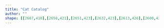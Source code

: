 ```yaml
---
title: "Cat Catalog"
author: ""
shape: [[2687,418],[2658,421],[2651,423],[2632,423],[2613,426],[2600,426],[2573,430],[2564,433],[2526,434],[2513,435],[2507,437],[2479,438],[2474,441],[2471,449],[2472,467],[2470,476],[2466,481],[2460,483],[2457,486],[2456,495],[2458,584],[2460,609],[2461,613],[2477,626],[2485,627],[2490,625],[2507,624],[2518,617],[2529,614],[2532,609],[2532,601],[2537,589],[2537,580],[2538,577],[2542,574],[2557,572],[2574,572],[2594,577],[2596,579],[2598,586],[2596,664],[2597,693],[2596,718],[2593,741],[2594,762],[2591,773],[2587,816],[2584,860],[2585,877],[2583,889],[2582,924],[2579,955],[2579,989],[2576,1001],[2573,1051],[2574,1070],[2569,1090],[2567,1147],[2565,1157],[2564,1191],[2558,1261],[2557,1294],[2555,1306],[2553,1375],[2557,1388],[2551,1400],[2550,1410],[2542,1415],[2538,1419],[2538,1422],[2550,1435],[2554,1437],[2577,1459],[2587,1466],[2631,1510],[2643,1516],[2653,1517],[2690,1516],[2697,1511],[2702,1497],[2702,1467],[2704,1447],[2703,1433],[2707,1400],[2707,1379],[2712,1349],[2716,1240],[2718,1231],[2719,1192],[2721,1181],[2724,1103],[2726,1091],[2732,984],[2737,935],[2737,916],[2739,903],[2739,884],[2742,857],[2745,789],[2747,774],[2748,736],[2752,695],[2757,604],[2760,583],[2760,563],[2763,540],[2763,516],[2766,489],[2766,456],[2768,437],[2768,425],[2765,421],[2759,419],[2731,418]]
---
```


